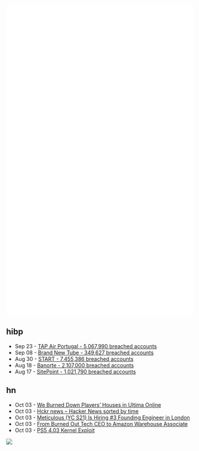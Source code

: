 ![Metrics](https://raw.githubusercontent.com/phixion/phixion/master/metrics.svg)

## hibp

<!--
for https://github.com/phixion/phixion/blob/main/.github/workflows/feeds.yml
-->
<!--START_SECTION:haveibeenpwnd-->
- Sep 23 - [TAP Air Portugal - 5,067,990 breached accounts](https://haveibeenpwned.com/PwnedWebsites#TAPAirPortugal)
- Sep 08 - [Brand New Tube - 349,627 breached accounts](https://haveibeenpwned.com/PwnedWebsites#BrandNewTube)
- Aug 30 - [START - 7,455,386 breached accounts](https://haveibeenpwned.com/PwnedWebsites#Start)
- Aug 18 - [Banorte - 2,107,000 breached accounts](https://haveibeenpwned.com/PwnedWebsites#Banorte)
- Aug 17 - [SitePoint - 1,021,790 breached accounts](https://haveibeenpwned.com/PwnedWebsites#SitePoint)
<!--END_SECTION:haveibeenpwnd-->

## hn

<!--
for https://github.com/phixion/phixion/blob/main/.github/workflows/feeds.yml
-->
<!--START_SECTION:hn-->
- Oct 03 - [We Burned Down Players’ Houses in Ultima Online](https://blog.cotten.io/that-time-we-burned-down-players-houses-in-ultima-online-7e556618c8f0?gi=d16a5fbc3623)
- Oct 03 - [Hckr news – Hacker News sorted by time](https://hckrnews.com/)
- Oct 03 - [Meticulous (YC S21) Is Hiring #3 Founding Engineer in London](https://news.ycombinator.com/item?id=33073638)
- Oct 03 - [From Burned Out Tech CEO to Amazon Warehouse Associate](https://www.jasonshen.com/120/)
- Oct 03 - [PS5 4.03 Kernel Exploit](https://github.com/Cryptogenic/PS5-4.03-Kernel-Exploit)
<!--END_SECTION:hn-->

<!--
for https://yhype.me
-->
![](https://hit.yhype.me/github/profile?user_id=13013670)
